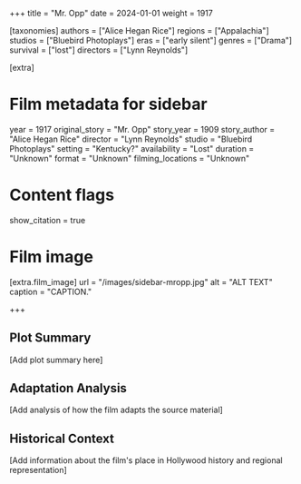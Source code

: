 +++
title = "Mr. Opp"
date = 2024-01-01
weight = 1917

[taxonomies]
authors = ["Alice Hegan Rice"]
regions = ["Appalachia"]
studios = ["Bluebird Photoplays"]
eras = ["early silent"]
genres = ["Drama"]
survival = ["lost"]
directors = ["Lynn Reynolds"]

[extra]
# Film metadata for sidebar
year = 1917
original_story = "Mr. Opp"
story_year = 1909
story_author = "Alice Hegan Rice"
director = "Lynn Reynolds"
studio = "Bluebird Photoplays"
setting = "Kentucky?"
availability = "Lost"
duration = "Unknown"
format = "Unknown"
filming_locations = "Unknown"

# Content flags
show_citation = true
# Film image
[extra.film_image]
url = "/images/sidebar-mropp.jpg"
alt = "ALT TEXT"
caption = "CAPTION."

+++

## Plot Summary

[Add plot summary here]

## Adaptation Analysis

[Add analysis of how the film adapts the source material]

## Historical Context

[Add information about the film's place in Hollywood history and regional representation]
